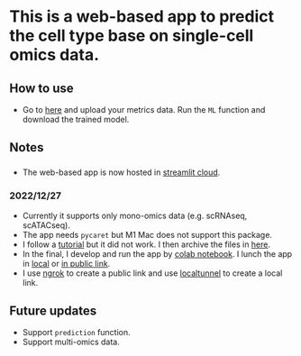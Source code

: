 # This is a web-based app to predict the cell type base on single-cell omics data.

## How to use

- Go to [here]() and upload your metrics data. Run the `ML` function and download the trained model.

## Notes

###

- The web-based app is now hosted in [streamlit cloud]().

### 2022/12/27

- Currently it supports only mono-omics data (e.g. scRNAseq, scATACseq).
- The app needs `pycaret` but M1 Mac does not support this package.
- I follow a [tutorial](./DidNotWorkInM1/pycaret_installation_guide.md) but it did not work. I then archive the files in [here](./DidNotWorkInM1/).
- In the final, I develop and run the app by [colab notebook](./colab_automl_dev.ipynb). I lunch the app in [local](http://172.28.0.12:8501) or [in public link](http://d22e-35-231-228-144.ngrok.io).
- I use [ngrok](https://ngrok.com/) to create a public link and use [localtunnel](https://www.npmjs.com/package/localtunnel) to create a local link.

## Future updates

- Support `prediction` function.
- Support multi-omics data.
